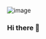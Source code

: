 ![image](https://user-images.githubusercontent.com/120069318/206331590-1d2ee145-cb4e-4ccc-a56e-f96644b54cbd.png)


### Hi there 👋

<!--
**EMJAKSOLUTIONS/EMJAKSOLUTIONS** is a ✨ _special_ ✨ repository because its `README.md` (this file) appears on your GitHub profile.

Here are some ideas to get you started:

- 🔭 I’m currently working on ...
- 🌱 I’m currently learning ...
- 👯 I’m looking to collaborate on ...
- 🤔 I’m looking for help with ...
- 💬 Ask me about ...
- 📫 How to reach me: ...
- 😄 Pronouns: ...
- ⚡ Fun fact: ...
-->
